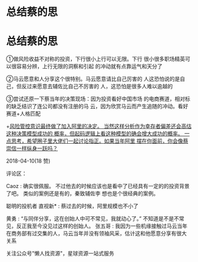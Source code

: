 # 总结蔡的思

# 总结蔡的思

①做风险收益不对称的投资，下行很小上行可以无限。下行 很小很多职场精英可以很容易分辨，上行无限的洞察和引起 的冲动就有点靠运气和天分了

②马云愿意和人分享这个很特别。马云愿意请比自己厉害的 人这恐怕说的是自己，但反过来愿意去辅佐比自己不厉害的 人，这恐怕是很多人难以逾越的

③尝试还原一下蔡当年的决策现场：因为投资看好中国市场 的电商赛道，相对标的缺乏结识了连公司都没有注册的马 云，因为欣赏马云而产生追随的冲动。看好赛道+人格匹配

+[风险管控意识最终做了加入阿里的决定。 当然这样分析作为幸存者偏差还会高估这种决策模型成功的 概率，但起码逻辑上看这种模型的确会增大成功的概率。 一点思考，希望圈子里大佬们一起讨论指正。](https://mp.weixin.qq.com/s/yVwmvs4caYkIZXXTK2iTzg)[如果当年阿里 摆在你面前，你会像蔡崇信一样纵身一跃吗？](https://mp.weixin.qq.com/s/yVwmvs4caYkIZXXTK2iTzg)

2018-04-10(18 赞)

评论区：

Caoz : 确实很佩服。 不过他去的时候应该也是看中了已经具有一定的的投资背景了吧。 类似的案例还是有的，秦致辅佐李 想也是个很经典的案例。

聪明的投机者 直视新* : 蔡过去的时候，阿里规模也不小了

黄勇 : “与同伴分享，这在创始人中可不常见，我就动心了。” 不知道是不是不常见，反正我至今没见过这样的创始人。 张五哥 : 我因为一些机缘接触过马云当年在商务部有过交集的人，马云当年并没有领袖风采，估计这和他愿意分享有很大 关系

关注公众号"懒人找资源"，星球资源一站式服务